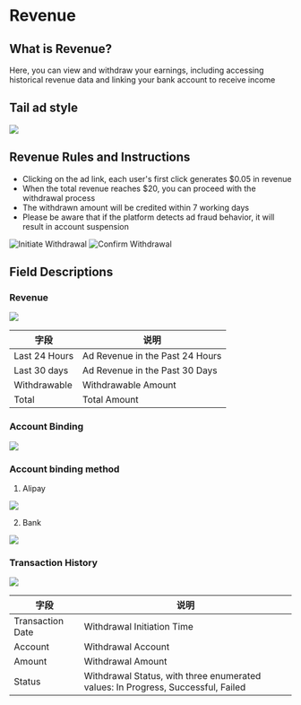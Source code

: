<a name="Yz2Je"></a>
# Revenue
<a name="TT94I"></a>
## What is Revenue?  
Here, you can view and withdraw your earnings, including accessing historical revenue data and linking your bank account to receive income
<a name="Y4mjP"></a>
## Tail ad style
![](https://intranetproxy.alipay.com/skylark/lark/0/2024/png/236735/1709604653680-c232f0f8-0692-4557-a328-3da823d20002.png#clientId=u4af658f2-2de9-4&from=paste&height=972&id=u9fe856f9&originHeight=972&originWidth=750&originalType=binary&ratio=2&rotation=0&showTitle=false&size=981327&status=done&style=stroke&taskId=u9e856c93-992f-4adc-8581-62a1530dcf8&title=&width=750)
<a name="J8ysm"></a>
## Revenue Rules and Instructions

- Clicking on the ad link, each user's first click generates $0.05 in revenue
- When the total revenue reaches $20, you can proceed with the withdrawal process
- The withdrawn amount will be credited within 7 working days
- Please be aware that if the platform detects ad fraud behavior, it will result in account suspension

![Initiate Withdrawal](https://intranetproxy.alipay.com/skylark/lark/0/2024/png/236735/1709605393988-4ed4337c-9b01-47e0-a5e3-623e7e1c1df6.png#clientId=uf388d6f4-00c7-4&from=paste&height=354&id=mn7df&originHeight=1084&originWidth=1036&originalType=binary&ratio=1&rotation=0&showTitle=true&size=234707&status=done&style=stroke&taskId=uf2b50d04-3bc5-4441-867b-c3c0add8973&title=Initiate%20Withdrawal&width=338 "Initiate Withdrawal") ![Confirm Withdrawal](https://intranetproxy.alipay.com/skylark/lark/0/2024/png/236735/1709605416528-15a8a00e-73b9-487c-9b7e-53af0b9f44c6.png#clientId=uf388d6f4-00c7-4&from=paste&height=272&id=u4ca0dbb7&originHeight=730&originWidth=1032&originalType=binary&ratio=1&rotation=0&showTitle=true&size=191211&status=done&style=stroke&taskId=uafcf15b7-4340-4524-96bc-c5710e8046c&title=Confirm%20Withdrawal&width=384 "Confirm Withdrawal")
<a name="CqaQP"></a>
## **Field Descriptions**
<a name="K5rTj"></a>
### Revenue
![](https://intranetproxy.alipay.com/skylark/lark/0/2024/png/236735/1709023505517-51c17334-e72c-4baf-a83c-9dd404995ec7.png#clientId=u8a381aee-3d4d-4&from=paste&height=195&id=u6dd11303&originHeight=390&originWidth=2182&originalType=binary&ratio=2&rotation=0&showTitle=false&size=289598&status=done&style=stroke&taskId=u7df43f72-bfba-4611-a348-9a29d40174a&title=&width=1091)

| **字段** | **说明** |
| --- | --- |
| Last 24 Hours | Ad Revenue in the Past 24 Hours |
| Last 30 days | Ad Revenue in the Past 30 Days |
| Withdrawable | Withdrawable Amount |
| Total | Total Amount |

<a name="tRpAy"></a>
### Account Binding
![](https://intranetproxy.alipay.com/skylark/lark/0/2024/png/236735/1709023902723-d28bc036-950a-4164-91dd-b69cad95468c.png#clientId=u8a381aee-3d4d-4&from=paste&height=316&id=ub6078fd9&originHeight=632&originWidth=2188&originalType=binary&ratio=2&rotation=0&showTitle=false&size=434140&status=done&style=stroke&taskId=u2ca0b640-5179-4c90-bd2d-9da3ce16e52&title=&width=1094)
<a name="ow2HD"></a>
### Account binding method

1. Alipay

![](https://intranetproxy.alipay.com/skylark/lark/0/2024/png/236735/1709605480195-996305a8-5c68-4639-bf0c-f74d36db50d7.png#clientId=uf388d6f4-00c7-4&from=paste&height=453&id=u9603cdf5&originHeight=628&originWidth=1032&originalType=binary&ratio=1&rotation=0&showTitle=false&size=119316&status=done&style=stroke&taskId=ue7c071d7-d712-4510-989a-3448b89a7a5&title=&width=745)

2. Bank

![](https://intranetproxy.alipay.com/skylark/lark/0/2024/png/236735/1709605532588-edb0789d-be52-4f90-88ce-98397b9947b6.png#clientId=uf388d6f4-00c7-4&from=paste&height=764&id=uff975673&originHeight=764&originWidth=1038&originalType=binary&ratio=1&rotation=0&showTitle=false&size=138667&status=done&style=stroke&taskId=u202ebf2e-9701-4504-bc32-d5d8eb658bd&title=&width=1038)
<a name="h7TDC"></a>
### Transaction History
![](https://intranetproxy.alipay.com/skylark/lark/0/2024/png/236735/1709028189560-df1a9ccf-92c3-434d-bbd2-9d9d343175f4.png#clientId=u325b399e-c309-4&from=paste&height=787&id=uce030758&originHeight=1574&originWidth=2264&originalType=binary&ratio=2&rotation=0&showTitle=false&size=1207969&status=done&style=stroke&taskId=ua37cf29b-fc63-4e9b-8b57-e64ed753f74&title=&width=1132)

| **字段** | **说明** |
| --- | --- |
| Transaction Date | Withdrawal Initiation Time |
| Account | Withdrawal Account |
| Amount | Withdrawal Amount |
| Status | Withdrawal Status, with three enumerated values: In Progress, Successful, Failed |
